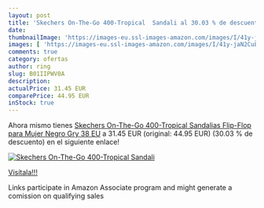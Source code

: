 ```yaml
---
layout: post
title: 'Skechers On-The-Go 400-Tropical  Sandali al 30.03 % de descuento'
date: 
thumbnailImage: 'https://images-eu.ssl-images-amazon.com/images/I/41y-jaN2CuL._SL200_.jpg'
images: [ 'https://images-eu.ssl-images-amazon.com/images/I/41y-jaN2CuL._SL200_.jpg' ]
comments: true
category: ofertas
author: ring
slug: B01IIPWV0A
description:
actualPrice: 31.45 EUR
comparePrice: 44.95 EUR
inStock: true
---
```


Ahora mismo tienes [Skechers On-The-Go 400-Tropical  Sandalias Flip-Flop para Mujer  Negro  Gry   38 EU](https://www.amazon.es/dp/B01IIPWV0A/?tag=tolees-21) a 31.45 EUR (original: 44.95 EUR) (30.03 %  de descuento) en el siguiente enlace!

[![Skechers On-The-Go 400-Tropical  Sandali](https://images-eu.ssl-images-amazon.com/images/I/41y-jaN2CuL._SL200_.jpg)](https://www.amazon.es/dp/B01IIPWV0A/?tag=tolees-21)

[Visítala!!!](https://www.amazon.es/dp/B01IIPWV0A/?tag=tolees-21)

Links participate in Amazon Associate program and might generate a comission on qualifying sales
